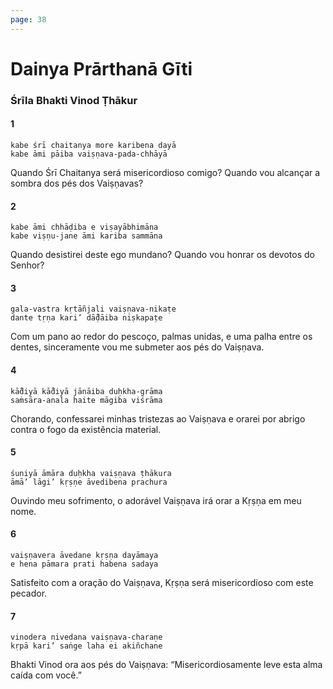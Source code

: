 ```yaml
---
page: 38
---
```


# Dainya Prārthanā Gīti

### Śrīla Bhakti Vinod Ṭhākur

#### 1

    kabe śrī chaitanya more karibena dayā
    kabe āmi pāiba vaiṣṇava-pada-chhāyā

Quando Śrī Chaitanya será misericordioso comigo? Quando vou alcançar a sombra dos pés dos Vaiṣṇavas?

#### 2

    kabe āmi chhāḍiba e viṣayābhimāna
    kabe viṣṇu-jane āmi kariba sammāna

Quando desistirei deste ego mundano? Quando vou honrar os devotos do Senhor?

#### 3

    gala-vastra kṛtāñjali vaiṣṇava-nikaṭe
    dante tṛṇa kari’ dā̐ḍāiba niṣkapaṭe

Com um pano ao redor do pescoço, palmas unidas, e uma palha entre os dentes, sinceramente vou me submeter aos pés do Vaiṣṇava.

#### 4

    kā̐diyā kā̐diyā jānāiba duḥkha-grāma
    saṁsāra-anala haite māgiba viśrāma

Chorando, confessarei minhas tristezas ao Vaiṣṇava e orarei por abrigo contra o fogo da existência material.

#### 5

    śuniyā āmāra duḥkha vaiṣṇava ṭhākura
    āmā’ lāgi’ kṛṣṇe āvedibena prachura

Ouvindo meu sofrimento, o adorável Vaiṣṇava irá orar a Kṛṣṇa em meu nome.

#### 6

    vaiṣṇavera āvedane kṛṣṇa dayāmaya
    e hena pāmara prati habena sadaya

Satisfeito com a oração do Vaiṣṇava, Kṛṣṇa será misericordioso com este pecador.

#### 7

    vinodera nivedana vaiṣṇava-charaṇe
    kṛpā kari’ saṅge laha ei akiñchane

Bhakti Vinod ora aos pés do Vaiṣṇava: “Misericordiosamente leve esta alma caída com você.”

